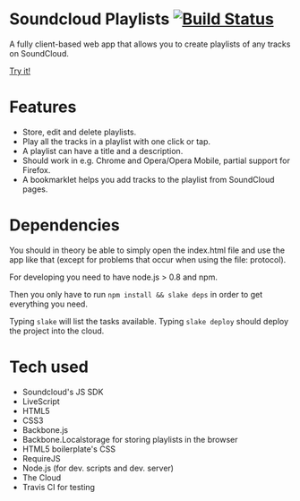 Soundcloud Playlists [![Build Status](https://secure.travis-ci.org/isakb/soundcloud-playlists.png?branch=master)](http://travis-ci.org/isakb/soundcloud-playlists)
====================

A fully client-based web app that allows you to create playlists of any tracks
on SoundCloud.

[Try it!](http://play.isakb.com/index.html)

Features
========
- Store, edit and delete playlists.
- Play all the tracks in a playlist with one click or tap.
- A playlist can have a title and a description.
- Should work in e.g. Chrome and Opera/Opera Mobile, partial support for Firefox.
- A bookmarklet helps you add tracks to the playlist from SoundCloud pages.


Dependencies
============

You should in theory be able to simply open the index.html file and use the app
like that (except for problems that occur when using the file: protocol).

For developing you need to have node.js > 0.8 and npm.

Then you only have to run `npm install && slake deps` in order to get everything you need.

Typing `slake` will list the tasks available.
Typing `slake deploy` should deploy the project into the cloud.


Tech used
=========
- Soundcloud's JS SDK
- LiveScript
- HTML5
- CSS3
- Backbone.js
- Backbone.Localstorage for storing playlists in the browser
- HTML5 boilerplate's CSS
- RequireJS
- Node.js (for dev. scripts and dev. server)
- The Cloud
- Travis CI for testing

